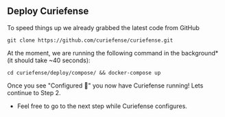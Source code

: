 ## Deploy Curiefense

To speed things up we already grabbed the latest code from GitHub

`git clone https://github.com/curiefense/curiefense.git`

At the moment, we are running the following command in the background* (it should take ~40 seconds):

`cd curiefense/deploy/compose/ && docker-compose up`

Once you see "Configured 🎉" you now have Curiefense running! Lets continue to Step 2.

* Feel free to go to the next step while Curiefense configures.